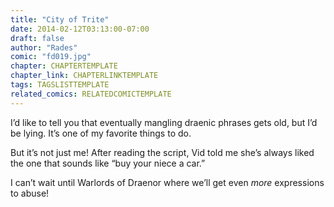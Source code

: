 ```yaml
---
title: "City of Trite"
date: 2014-02-12T03:13:00-07:00
draft: false
author: "Rades"
comic: "fd019.jpg"
chapter: CHAPTERTEMPLATE
chapter_link: CHAPTERLINKTEMPLATE
tags: TAGSLISTTEMPLATE
related_comics: RELATEDCOMICTEMPLATE
---
```


I’d like to tell you that eventually mangling draenic phrases gets old, but I’d be lying. It’s one of my favorite things to do. 


But it’s not just me! After reading the script, Vid told me she’s always liked the one that sounds like “buy your niece a car.”


I can’t wait until Warlords of Draenor where we’ll get even *more* expressions to abuse!

